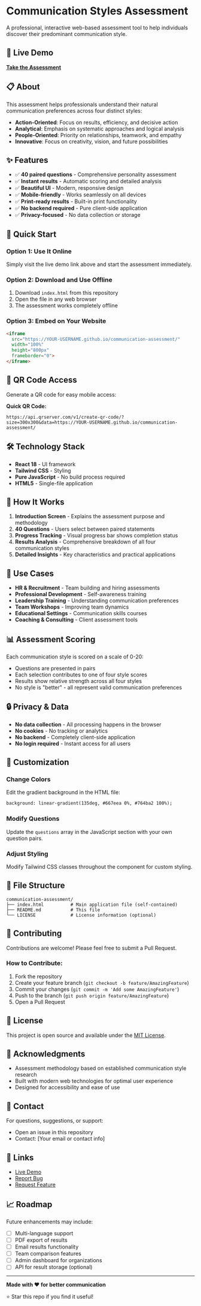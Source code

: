 # Communication Styles Assessment

A professional, interactive web-based assessment tool to help individuals discover their predominant communication style.

## 🌟 Live Demo

**[Take the Assessment](https://YOUR-USERNAME.github.io/communication-assessment/)**

## 📋 About

This assessment helps professionals understand their natural communication preferences across four distinct styles:

- **Action-Oriented**: Focus on results, efficiency, and decisive action
- **Analytical**: Emphasis on systematic approaches and logical analysis
- **People-Oriented**: Priority on relationships, teamwork, and empathy
- **Innovative**: Focus on creativity, vision, and future possibilities

## ✨ Features

- ✅ **40 paired questions** - Comprehensive personality assessment
- ✅ **Instant results** - Automatic scoring and detailed analysis
- ✅ **Beautiful UI** - Modern, responsive design
- ✅ **Mobile-friendly** - Works seamlessly on all devices
- ✅ **Print-ready results** - Built-in print functionality
- ✅ **No backend required** - Pure client-side application
- ✅ **Privacy-focused** - No data collection or storage

## 🚀 Quick Start

### Option 1: Use It Online
Simply visit the live demo link above and start the assessment immediately.

### Option 2: Download and Use Offline
1. Download `index.html` from this repository
2. Open the file in any web browser
3. The assessment works completely offline

### Option 3: Embed on Your Website
```html
<iframe 
  src="https://YOUR-USERNAME.github.io/communication-assessment/" 
  width="100%" 
  height="800px" 
  frameborder="0">
</iframe>
```

## 📱 QR Code Access

Generate a QR code for easy mobile access:

**Quick QR Code:**
```
https://api.qrserver.com/v1/create-qr-code/?size=300x300&data=https://YOUR-USERNAME.github.io/communication-assessment/
```

## 🛠️ Technology Stack

- **React 18** - UI framework
- **Tailwind CSS** - Styling
- **Pure JavaScript** - No build process required
- **HTML5** - Single-file application

## 📖 How It Works

1. **Introduction Screen** - Explains the assessment purpose and methodology
2. **40 Questions** - Users select between paired statements
3. **Progress Tracking** - Visual progress bar shows completion status
4. **Results Analysis** - Comprehensive breakdown of all four communication styles
5. **Detailed Insights** - Key characteristics and practical applications

## 🎯 Use Cases

- **HR & Recruitment** - Team building and hiring assessments
- **Professional Development** - Self-awareness training
- **Leadership Training** - Understanding communication preferences
- **Team Workshops** - Improving team dynamics
- **Educational Settings** - Communication skills courses
- **Coaching & Consulting** - Client assessment tools

## 📊 Assessment Scoring

Each communication style is scored on a scale of 0-20:
- Questions are presented in pairs
- Each selection contributes to one of four style scores
- Results show relative strength across all four styles
- No style is "better" - all represent valid communication preferences

## 🔒 Privacy & Data

- **No data collection** - All processing happens in the browser
- **No cookies** - No tracking or analytics
- **No backend** - Completely client-side application
- **No login required** - Instant access for all users

## 🎨 Customization

### Change Colors
Edit the gradient background in the HTML file:
```html
background: linear-gradient(135deg, #667eea 0%, #764ba2 100%);
```

### Modify Questions
Update the `questions` array in the JavaScript section with your own question pairs.

### Adjust Styling
Modify Tailwind CSS classes throughout the component for custom styling.

## 📄 File Structure

```
communication-assessment/
├── index.html          # Main application file (self-contained)
├── README.md           # This file
└── LICENSE             # License information (optional)
```

## 🤝 Contributing

Contributions are welcome! Please feel free to submit a Pull Request.

### How to Contribute:
1. Fork the repository
2. Create your feature branch (`git checkout -b feature/AmazingFeature`)
3. Commit your changes (`git commit -m 'Add some AmazingFeature'`)
4. Push to the branch (`git push origin feature/AmazingFeature`)
5. Open a Pull Request

## 📝 License

This project is open source and available under the [MIT License](LICENSE).

## 🙏 Acknowledgments

- Assessment methodology based on established communication style research
- Built with modern web technologies for optimal user experience
- Designed for accessibility and ease of use

## 📧 Contact

For questions, suggestions, or support:
- Open an issue in this repository
- Contact: [Your email or contact info]

## 🔗 Links

- [Live Demo](https://YOUR-USERNAME.github.io/communication-assessment/)
- [Report Bug](https://github.com/YOUR-USERNAME/communication-assessment/issues)
- [Request Feature](https://github.com/YOUR-USERNAME/communication-assessment/issues)

## 📈 Roadmap

Future enhancements may include:
- [ ] Multi-language support
- [ ] PDF export of results
- [ ] Email results functionality
- [ ] Team comparison features
- [ ] Admin dashboard for organizations
- [ ] API for result storage (optional)

---

**Made with ❤️ for better communication**

⭐ Star this repo if you find it useful!
